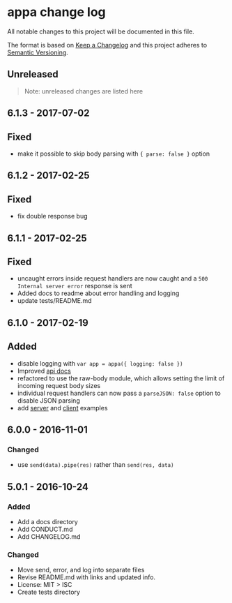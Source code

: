 # appa change log

All notable changes to this project will be documented in this file.

The format is based on [Keep a Changelog](http://keepachangelog.com/) and this project adheres to [Semantic Versioning](http://semver.org/).

## Unreleased

> Note: unreleased changes are listed here

## 6.1.3 - 2017-07-02

## Fixed

- make it possible to skip body parsing with `{ parse: false }` option

## 6.1.2 - 2017-02-25

## Fixed

- fix double response bug

## 6.1.1 - 2017-02-25

## Fixed

- uncaught errors inside request handlers are now caught and a `500 Internal server error` response is sent
- Added docs to readme about error handling and logging
- update tests/README.md

## 6.1.0 - 2017-02-19

## Added
- disable logging with `var app = appa({ logging: false })`
- Improved [api docs](docs/api.md)
- refactored to use the raw-body module, which allows setting the limit of incoming request body sizes
- individual request handlers can now pass a `parseJSON: false` option to disable JSON parsing
- add [server](examples/server.js) and [client](examples/client.js) examples

## 6.0.0 - 2016-11-01

### Changed
- use `send(data).pipe(res)` rather than `send(res, data)`

## 5.0.1 - 2016-10-24

### Added
- Add a docs directory
- Add CONDUCT.md
- Add CHANGELOG.md

### Changed
- Move send, error, and log into separate files
- Revise README.md with links and updated info.
- License: MIT > ISC
- Create tests directory
